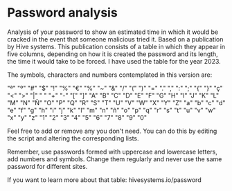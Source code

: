 # Password analysis
Analysis of your password to show an estimated time in which it would be cracked in the event that someone malicious tried it. Based on a publication by Hive systems.
This publication consists of a table in which they appear in five columns, depending on how it is created the password and its length, the time it would take to be forced. I have used the table for the year 2023.

The symbols, characters and numbers contemplated in this version are:

"ª" "º" "#" "$" "!" "%" "€" "%" "~" "&" "/" "(" ")" "=" "." "," ":" ";" "{" "}" "ç" "<" ">" "|" " " 
"+" "-" "[" "]" "A" "B" "C" "D" "E" "F" "G" "H" "I" "J" "K" "L" "M" "N" "Ñ" "O" "P" "Q" "R" "S" "T" "U" "V" "W" "X" "Y" "Z" "a" "b" "c" "d" "e" "f" "g" "h" "i" "j" "k" "l" "m" "n" "ñ" "o" "p" "q" "r" "s" "t" "u" "v" "w" "x" "y" "z" "1" "2" "3" "4" "5" "6" "7" "8" "9" "0"

Feel free to add or remove any you don't need. You can do this by editing the script and altering the corresponding lists.

Remember, use passwords formed with uppercase and lowercase letters, add numbers and symbols. Change them regularly and never use the same password for different sites.

If you want to learn more about that table: hivesystems.io/password

